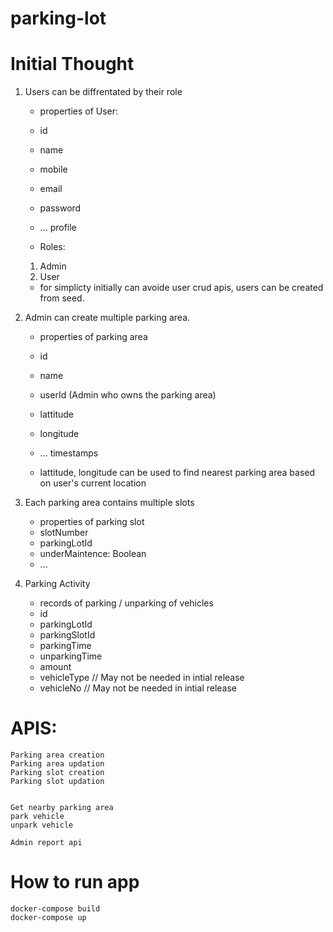 # parking-lot
 
# Initial Thought
1. Users can be diffrentated by their role
    - properties of User:
    - id
    - name
    - mobile
    - email
    - password
    - ... profile

    - Roles:
    1. Admin
    2. User

    - for simplicty initially can avoide user crud apis, users can be created from seed.

2. Admin can create multiple parking area.
    - properties of parking area
    - id
    - name
    - userId (Admin who owns the parking area)
    - lattitude
    - longitude  
    - ... timestamps

    - lattitude, longitude can be used to find nearest parking area based on user's current location

3. Each parking area contains multiple slots
    - properties of parking slot
    - slotNumber
    - parkingLotId
    - underMaintence: Boolean
    - ...

4. Parking Activity 

    - records of parking / unparking of vehicles
    - id
    - parkingLotId
    - parkingSlotId 
    - parkingTime
    - unparkingTime
    - amount
    - vehicleType // May not be needed in intial release
    - vehicleNo // May not be needed in intial release
# APIS:

    Parking area creation
    Parking area updation
    Parking slot creation
    Parking slot updation


    Get nearby parking area
    park vehicle
    unpark vehicle

    Admin report api


# How to run app
    docker-compose build
    docker-compose up